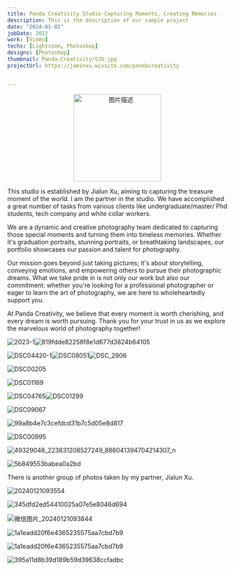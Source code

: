 ```yaml
---
title: Panda Creativity Studio-Capturing Moments, Creating Memories
description: This is the description of our sample project
date: "2024-01-02"
jobDate: 2022
work: [Video]
techs: [Lightroom, Photoshop]
designs: [Photoshop]
thumbnail: Panda-Creativity/SJU.jpg
projectUrl: https://jaminxu.wixsite.com/pandacreativity


---
```

<p align="center">   <img src="https://typora-1323668464.cos.ap-hongkong.myqcloud.com/typora/49cd92d3d099175a633f71580aaa473.jpg" alt="图片描述" width="200"/> </p>

This studio is established by Jialun Xu, aiming to capturing the treasure moment of the world. I am the partner in the studio. We have accomplished a great number of tasks from various clients like undergraduate/master/ Phd students, tech company and white collar workers.

We are a dynamic and creative photography team dedicated to capturing those special moments and turning them into timeless memories. Whether it's graduation portraits, stunning portraits, or breathtaking landscapes, our portfolio showcases our passion and talent for photography.

Our mission goes beyond just taking pictures; it's about storytelling, conveying emotions, and empowering others to pursue their photographic dreams. What we take pride in is not only our work but also our commitment: whether you're looking for a professional photographer or eager to learn the art of photography, we are here to wholeheartedly support you.

At Panda Creativity, we believe that every moment is worth cherishing, and every dream is worth pursuing. Thank you for your trust in us as we explore the marvelous world of photography together!



![2023-1](https://typora-1323668464.cos.ap-hongkong.myqcloud.com/typora/2023-1.jpg?imageSlim)![819fdde82258f8e1d677d3824b64105](https://typora-1323668464.cos.ap-hongkong.myqcloud.com/typora/DSC02867.jpg?imageSlim)

![DSC04420-1](https://typora-1323668464.cos.ap-hongkong.myqcloud.com/typora/DSC04420-1.jpg?imageSlim)![DSC08051](https://typora-1323668464.cos.ap-hongkong.myqcloud.com/typora/DSC08051.jpg?imageSlim)![DSC_2906](https://typora-1323668464.cos.ap-hongkong.myqcloud.com/typora/DSC_2906.jpg?imageSlim)

![DSC00205](https://typora-1323668464.cos.ap-hongkong.myqcloud.com/typora/DSC00205.jpg?imageSlim)

![DSC01169](https://typora-1323668464.cos.ap-hongkong.myqcloud.com/typora/DSC01169-1704687701665-10.jpg?imageSlim)

![DSC04765](https://typora-1323668464.cos.ap-hongkong.myqcloud.com/typora/DSC04765.jpg?imageSlim)![DSC01299](https://typora-1323668464.cos.ap-hongkong.myqcloud.com/typora/DSC01056.jpg?imageSlim)

![DSC09067](https://typora-1323668464.cos.ap-hongkong.myqcloud.com/typora/DSC09067.jpg?imageSlim)

![99a8b4e7c3cefdcd31b7c5d05e8d817](https://typora-1323668464.cos.ap-hongkong.myqcloud.com/typora/99a8b4e7c3cefdcd31b7c5d05e8d817.jpg?imageSlim)

![DSC00995](https://typora-1323668464.cos.ap-hongkong.myqcloud.com/typora/DSC00995.jpg?imageSlim)

![49329048_223831208527249_886041394704214307_n](https://typora-1323668464.cos.ap-hongkong.myqcloud.com/typora/49329048_223831208527249_886041394704214307_n.jpg?imageSlim)

![5b849553babea0a2bd](https://typora-1323668464.cos.ap-hongkong.myqcloud.com/typora/79bcd4447b8545b849553babea0a2bd.jpg?imageSlim)

There is another group of photos taken by my partner,  Jialun Xu.

![20240121093554](https://typora-1323668464.cos.ap-hongkong.myqcloud.com/typora/%E5%BE%AE%E4%BF%A1%E5%9B%BE%E7%89%87_20240121093554.png?imageSlim)

![345dfd2ed54410025a07e5e8046d694](https://typora-1323668464.cos.ap-hongkong.myqcloud.com/typora/345dfd2ed54410025a07e5e8046d694.jpg?imageSlim)

![微信图片_20240121093844](https://typora-1323668464.cos.ap-hongkong.myqcloud.com/typora/%E5%BE%AE%E4%BF%A1%E5%9B%BE%E7%89%87_20240121093844.jpg?imageSlim)

![1a1eadd20f6e4365235575aa7cbd7b9](https://typora-1323668464.cos.ap-hongkong.myqcloud.com/typora/bd8226a87d2d3b3e781f01567731351.jpg?imageSlim)



![1a1eadd20f6e4365235575aa7cbd7b9](https://typora-1323668464.cos.ap-hongkong.myqcloud.com/typora/1a1eadd20f6e4365235575aa7cbd7b9-1705762946801-3.jpg?imageSlim)

![395a11d8b39d189b59d39638ccfadbc](https://typora-1323668464.cos.ap-hongkong.myqcloud.com/typora/395a11d8b39d189b59d39638ccfadbc.jpg?imageSlim)